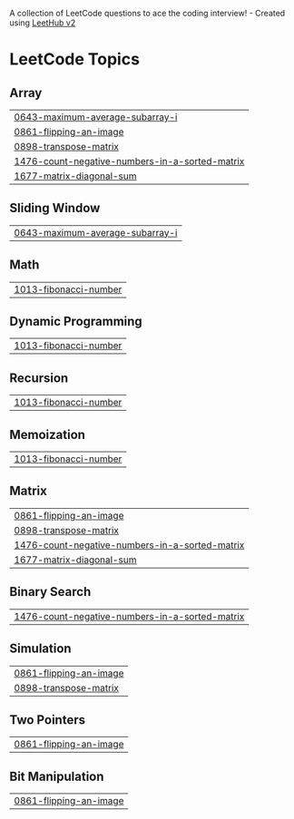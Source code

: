 A collection of LeetCode questions to ace the coding interview! - Created using [LeetHub v2](https://github.com/arunbhardwaj/LeetHub-2.0)
<!---LeetCode Topics Start-->
# LeetCode Topics
## Array
|  |
| ------- |
| [0643-maximum-average-subarray-i](https://github.com/Prasanthgadde-17/Leetcode/tree/master/0643-maximum-average-subarray-i) |
| [0861-flipping-an-image](https://github.com/Prasanthgadde-17/Leetcode/tree/master/0861-flipping-an-image) |
| [0898-transpose-matrix](https://github.com/Prasanthgadde-17/Leetcode/tree/master/0898-transpose-matrix) |
| [1476-count-negative-numbers-in-a-sorted-matrix](https://github.com/Prasanthgadde-17/Leetcode/tree/master/1476-count-negative-numbers-in-a-sorted-matrix) |
| [1677-matrix-diagonal-sum](https://github.com/Prasanthgadde-17/Leetcode/tree/master/1677-matrix-diagonal-sum) |
## Sliding Window
|  |
| ------- |
| [0643-maximum-average-subarray-i](https://github.com/Prasanthgadde-17/Leetcode/tree/master/0643-maximum-average-subarray-i) |
## Math
|  |
| ------- |
| [1013-fibonacci-number](https://github.com/Prasanthgadde-17/Leetcode/tree/master/1013-fibonacci-number) |
## Dynamic Programming
|  |
| ------- |
| [1013-fibonacci-number](https://github.com/Prasanthgadde-17/Leetcode/tree/master/1013-fibonacci-number) |
## Recursion
|  |
| ------- |
| [1013-fibonacci-number](https://github.com/Prasanthgadde-17/Leetcode/tree/master/1013-fibonacci-number) |
## Memoization
|  |
| ------- |
| [1013-fibonacci-number](https://github.com/Prasanthgadde-17/Leetcode/tree/master/1013-fibonacci-number) |
## Matrix
|  |
| ------- |
| [0861-flipping-an-image](https://github.com/Prasanthgadde-17/Leetcode/tree/master/0861-flipping-an-image) |
| [0898-transpose-matrix](https://github.com/Prasanthgadde-17/Leetcode/tree/master/0898-transpose-matrix) |
| [1476-count-negative-numbers-in-a-sorted-matrix](https://github.com/Prasanthgadde-17/Leetcode/tree/master/1476-count-negative-numbers-in-a-sorted-matrix) |
| [1677-matrix-diagonal-sum](https://github.com/Prasanthgadde-17/Leetcode/tree/master/1677-matrix-diagonal-sum) |
## Binary Search
|  |
| ------- |
| [1476-count-negative-numbers-in-a-sorted-matrix](https://github.com/Prasanthgadde-17/Leetcode/tree/master/1476-count-negative-numbers-in-a-sorted-matrix) |
## Simulation
|  |
| ------- |
| [0861-flipping-an-image](https://github.com/Prasanthgadde-17/Leetcode/tree/master/0861-flipping-an-image) |
| [0898-transpose-matrix](https://github.com/Prasanthgadde-17/Leetcode/tree/master/0898-transpose-matrix) |
## Two Pointers
|  |
| ------- |
| [0861-flipping-an-image](https://github.com/Prasanthgadde-17/Leetcode/tree/master/0861-flipping-an-image) |
## Bit Manipulation
|  |
| ------- |
| [0861-flipping-an-image](https://github.com/Prasanthgadde-17/Leetcode/tree/master/0861-flipping-an-image) |
<!---LeetCode Topics End-->